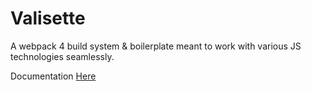 # Valisette

A webpack 4 build system & boilerplate meant to work with various JS technologies seamlessly.

Documentation [Here](https://16pixels.github.io/Valisette-documentation/)